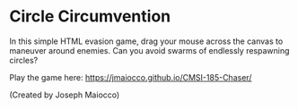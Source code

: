 # Circle Circumvention
In this simple HTML evasion game, drag your mouse across the canvas to maneuver around enemies. Can you avoid swarms of endlessly respawning circles? 

Play the game here: https://jmaiocco.github.io/CMSI-185-Chaser/

(Created by Joseph Maiocco)
